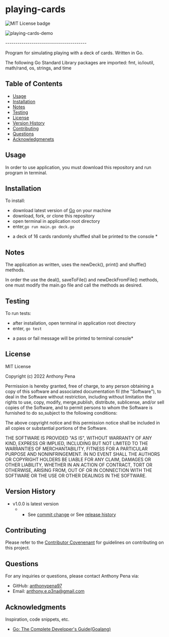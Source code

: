 # playing-cards
![MIT License badge](https://img.shields.io/badge/license-MIT_License-green)

![playing-cards-demo](https://user-images.githubusercontent.com/79285555/167043136-1781f0ba-3613-4fde-bf4f-58c6f7b4b423.gif)

<p> ---------------------------------------- </p>
Program for simulating playing with a deck of cards. Written in Go.

The following Go Standard Library packages are imported: fmt, io/ioutil, math/rand, os, strings, and time

## Table of Contents

- [Usage](#usage)
- [Installation](#installation)
- [Notes](#notes)
- [Testing](#testing)
- [License](#license)
- [Version History](#version)
- [Contributing](#contributing)
- [Questions](#questions)
- [Acknowledgmenets](#acknowledgments)

## Usage

In order to use application, you must download this repository and run program in terminal.

## Installation

To install:

- download latest version of [Go](https://go.dev/dl/) on your machine
- download, fork, or clone this repository
- open terminal in application root directory
- enter,`go run main.go deck.go`

* a deck of 16 cards randomly shuffled shall be printed to the console *

## Notes

The application as written, uses the newDeck(), print() and shuffle() methods. 

In order the use the deal(), saveToFile() and newDeckFromFile() methods, one must modify the main.go file and call the methods as desired.

## Testing

To run tests:

- after installation, open terminal in application root directory
- enter, `go test`

* a pass or fail message will be printed to terminal console*

## License

MIT License

Copyright (c) 2022 Anthony Pena

Permission is hereby granted, free of charge, to any person obtaining a copy of this software and associated documentation fil (the "Software"), to deal in the Software without restriction, including without limitation the rights to use, copy, modify, merge,publish, distribute, sublicense, and/or sell copies of the Software, and to permit persons to whom the Software is furnished to do so,subject to the following conditions:

The above copyright notice and this permission notice shall be included in all copies or substantial portions of the Software.

THE SOFTWARE IS PROVIDED "AS IS", WITHOUT WARRANTY OF ANY KIND, EXPRESS OR IMPLIED, INCLUDING BUT NOT LIMITED TO THE WARRANTIES OF MERCHANTABILITY, FITNESS FOR A PARTICULAR PURPOSE AND NONINFRINGEMENT. IN NO EVENT SHALL THE AUTHORS OR COPYRIGHT HOLDERS BE LIABLE FOR ANY CLAIM, DAMAGES OR OTHER LIABILITY, WHETHER IN AN ACTION OF CONTRACT, TORT OR OTHERWISE, ARISING FROM, OUT OF OR IN CONNECTION WITH THE SOFTWARE OR THE USE OR OTHER DEALINGS IN THE SOFTWARE.

## Version History

- v1.0.0 is latest version
  - - See [commit change](https://github.com/anthonypena97/playing-cards/commits/main) or See [release history](https://github.com/anthonypena97/playing-cards/releases)

## Contributing

Please refer to the [Contributor Covenenant](https://www.contributor-covenant.org/) for guidelines on contributing on this project.

## Questions

For any inquiries or questions, please contact Anthony Pena via:

- GitHub: [anthonypena97](https://github.com/anthonypena97)
- Email: <anthony.e.p3na@gmail.com>

## Acknowledgments

Inspiration, code snippets, etc.

- [Go: The Complete Developer's Guide(Goalang)](https://www.googleadservices.com/pagead/aclk?sa=L&ai=DChcSEwjo7b_HxMn3AhWK4bMKHfz2B2oYABAAGgJxbg&ae=2&ohost=www.google.com&cid=CAESbeD2vywAvEPOK1nuVHlm8maYKSepwZTzG1txyvM5da19gslLTgYJDe1EXna4UveyHNqtoIaHVT81PuzC3Fm_Z2KIrQYws-sh20oLooafXWZrtE3MedtjEqen1ps6Ia01ISxKHiJq_H6VLT7WbKg&sig=AOD64_23Y8EHs-FJ2l8vuKFKXwE-w83J-Q&q&adurl&ved=2ahUKEwjV-rLHxMn3AhU2j4kEHezAAMwQ0Qx6BAgCEAE)
